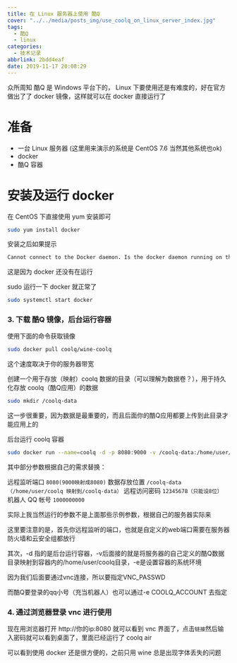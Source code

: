 ```yaml
---
title: 在 Linux 服务器上使用 酷Q
cover: "../../media/posts_img/use_coolq_on_linux_server_index.jpg"
tags:
  - 酷Q
  - linux
categories:
  - 技术记录
abbrlink: 2bdd4eaf
date: 2019-11-17 20:08:29
---
```

众所周知 酷Q 是 Windows 平台下的， Linux 下要使用还是有难度的，好在官方做出了了 docker 镜像，这样就可以在 docker 直接运行了
# 准备

* 一台 Linux 服务器 (这里用来演示的系统是 CentOS 7.6 当然其他系统也ok)
* docker
* 酷Q 容器

# 安装及运行 docker

在 CentOS 下直接使用 yum 安装即可

``` bash
sudo yum install docker
```

安装之后如果提示

``` bash
Cannot connect to the Docker daemon. Is the docker daemon running on this host?
```

这是因为 docker 还没有在运行

sudo 运行一下 docker 就正常了

``` bash
sudo systemctl start docker
```

### 3. 下载 酷Q 镜像，后台运行容器

使用下面的命令获取镜像

``` bash
sudo docker pull coolq/wine-coolq
```

这个速度取决于你的服务器带宽

创建一个用于存放（映射）coolq 数据的目录（可以理解为数据卷？），用于持久化存放 coolq（酷Q应用）的数据

``` bash 
sudo mkdir /coolq-data
```

这一步很重要，因为数据是最重要的，而且后面你的酷Q应用都要上传到此目录才能应用上的

后台运行 coolq 容器

``` bash
sudo docker run --name=coolq -d -p 8080:9000 -v /coolq-data:/home/user/coolq -e VNC_PASSWD=12345678 -e COOLQ_ACCOUNT=1000000000 coolq/wine-coolq
```

其中部分参数根据自己的需求替换：

远程监听端口
`8080(9000映射成8080)`
数据存放位置
`/coolq-data（/home/user/coolq 映射到/coolq-data）`
远程访问密码
`12345678（只能设8位）`
机器人 QQ 帐号
`1000000000`

实际上我当然运行的参数不是上面那些示例参数，根据自己的服务器实际来

这里要注意的是，首先你远程监听的端口，也就是自定义的web端口需要在服务器防火墙和云安全组都放行

其次，-d 指的是后台运行容器，-v后面接的就是将服务器的自己定义的酷Q数据目录映射到容器内的/home/user/coolq目录，-e是设置容器的系统环境

因为我们后面要通过vnc连接，所以要指定VNC_PASSWD

而酷Q要登录的qq小号（充当机器人）也可以通过-e COOLQ_ACCOUNT 去指定

### 4. 通过浏览器登录 vnc 进行使用
现在用浏览器打开 http://你的ip:8080 就可以看到 vnc 界面了，点击`链接`然后输入密码就可以看到桌面了，里面已经运行了 coolq air

可以看到使用 docker 还是很方便的，之前只用 wine 总是出现字体丢失的问题
